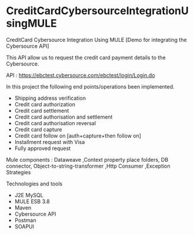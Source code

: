 # CreditCardCybersourceIntegrationUsingMULE
CreditCard Cybersource Integration Using MULE [Demo for integrating the Cybersource API]

This API allow us to request the credit card payment details to the Cybersource.

API : https://ebctest.cybersource.com/ebctest/login/Login.do


In this project the following end points/operations been implemented.

- Shipping address verification 
- Credit card authorization 
- Credit card settlement 
- Credit card authorisation and settlement 
- Credit card authorisation reversal 
- Credit card capture 
- Credit card follow on [auth+capture+then follow on] 
- Installment request with Visa
- Fully approved request

Mule components : Dataweave ,Context property place folders, DB connector, Object-to-string-transformer ,Http Consumer ,Exception Strategies

Technologies and tools 
- J2E MySQL
- MULE ESB 3.8 
- Maven 
- Cybersource API
- Postman 
- SOAPUI
